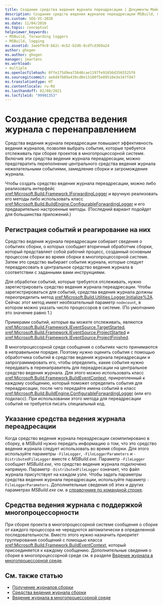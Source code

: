 ```yaml
---
title: Создание средства ведения журнала переадресации | Документы Майкрософт
description: Создание средств ведения журналов переадресации MSBuild, повышающих эффективность ведения журналов за счет возможности выбирать события, которые требуется отслеживать при сборке проектов в многопроцессорной системе.
ms.custom: SEO-VS-2020
ms.date: 11/04/2016
ms.topic: conceptual
helpviewer_keywords:
- MSBuild, forwarding loggers
- MSBuild, logging
ms.assetid: 3aebf9c8-b62c-4cb2-b2d6-8cdfcd369a24
author: ghogen
ms.author: ghogen
manager: jmartens
ms.workload:
- multiple
ms.openlocfilehash: 0ffe175d9ea73640cae1197fe91656d3565525f6
ms.sourcegitcommit: ae6d47b09a439cd0e13180f5e89510e3e347fd47
ms.translationtype: HT
ms.contentlocale: ru-RU
ms.lasthandoff: 02/08/2021
ms.locfileid: "99901353"
---
```

# <a name="create-forwarding-loggers"></a>Создание средства ведения журнала с перенаправлением

Средства ведения журнала переадресации повышают эффективность ведения журналов, позволяя выбрать события, которые требуется отслеживать при сборке проектов в многопроцессорной системе. Включив эти средства ведения журнала переадресации, можно предотвратить переполнение центрального средства ведения журнала нежелательными событиями, замедление сборки и загромождение журнала.

 Чтобы создать средство ведения журнала переадресации, можно либо реализовать интерфейс <xref:Microsoft.Build.Framework.IForwardingLogger> и вручную реализовать его методы либо использовать класс <xref:Microsoft.Build.BuildEngine.ConfigurableForwardingLogger> и его предварительно настроенные методы. (Последний вариант подойдет для большинства приложений.)

## <a name="register-events-and-respond-to-them"></a>Регистрация событий и реагирование на них

 Средство ведения журнала переадресации собирает сведения о событиях сборки, о которых сообщает вторичный обработчик сборки, который представляет собой рабочий процесс, созданный основным процессом сборки во время сборки в многопроцессорной системе. Затем это средство выбирает события журнала, которые следует переадресовать в центральное средство ведения журнала в соответствии с заданными вами инструкциями.

 Для обработки событий, которые требуется отслеживать, нужно зарегистрировать средство ведения журнала переадресации. Чтобы зарегистрироваться для событий, средства ведения журнала должны переопределить метод <xref:Microsoft.Build.Utilities.Logger.Initialize%2A>. Сейчас этот метод имеет необязательный параметр `nodecount`, в котором можно указать число процессоров в системе. (По умолчанию это значение равно 1.)

 Примерами событий, которые вы можете отслеживать, являются <xref:Microsoft.Build.Framework.IEventSource.TargetStarted>, <xref:Microsoft.Build.Framework.IEventSource.ProjectStarted> и <xref:Microsoft.Build.Framework.IEventSource.ProjectFinished>.

 В многопроцессорной среде сообщения о событиях часто принимаются в неправильном порядке. Поэтому нужно оценить события с помощью обработчика событий в средстве ведения журнала переадресации и запрограммировать его, чтобы определить, какие события нужно передавать в перенаправитель для переадресации на центральное средство ведения журнала. Для этого можно использовать класс <xref:Microsoft.Build.Framework.BuildEventContext>, прикрепленный к каждому сообщению, который поможет определить события для переадресации, после чего передайте имена событий в класс <xref:Microsoft.Build.BuildEngine.ConfigurableForwardingLogger> (или его подкласс). При использовании этого метода для переадресации событий не требуется писать специальный код.

## <a name="specify-a-forwarding-logger"></a>Указание средства ведения журнала переадресации

 Когда средство ведения журнала переадресации скомпилировано в сборку, в MSBuild нужно передать информацию о том, что это средство ведения журнала следует использовать во время сборки. Для этого используйте параметры `-FileLogger`, `-FileLoggerParameters` и `-DistributedFileLogger` вместе с *MSBuild.exe*. Параметр `-FileLogger` сообщает *MSBuild.exe*, что средство ведения журнала подключено напрямую. Параметр `-DistributedFileLogger` означает, что файл журнала присутствует на каждом узле. Чтобы задать параметры средства ведения журнала переадресации, используйте параметр `-FileLoggerParameters`. Дополнительные сведения об этих и других параметрах *MSBuild.exe* см. в [справочнике по командной строке](../msbuild/msbuild-command-line-reference.md).

## <a name="multi-processor-aware-loggers"></a>Средства ведения журнала с поддержкой многопроцессорности

 При сборке проекта в многопроцессорной системе сообщения о сборке от каждого процессора не чередуются автоматически в определенной последовательности. Вместо этого нужно назначить приоритет группирования сообщений с помощью класса <xref:Microsoft.Build.Framework.BuildEventContext>, который присоединяется к каждому сообщению. Дополнительные сведения о сборке в многопроцессорной среде см. в разделе [Ведение журнала в многопроцессорной среде](../msbuild/logging-in-a-multi-processor-environment.md).

## <a name="see-also"></a>См. также статью

- [Получение журналов сборки](../msbuild/obtaining-build-logs-with-msbuild.md)
- [Средства ведения журнала сборки](../msbuild/build-loggers.md)
- [Ведение журнала в многопроцессорной среде](../msbuild/logging-in-a-multi-processor-environment.md)